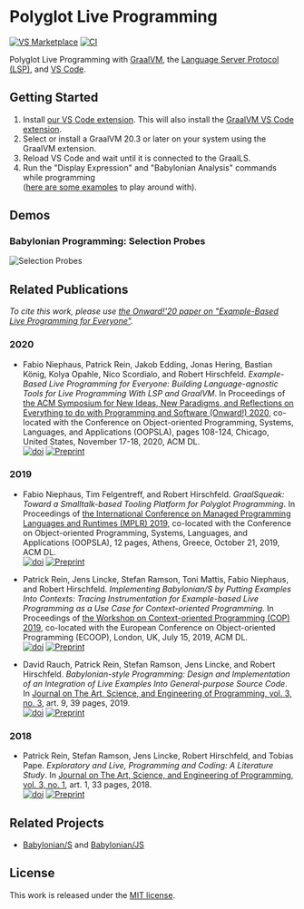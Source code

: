 # Polyglot Live Programming

[![VS Marketplace][vsm_badge]][vscode_extension] [![CI][ci_badge]][ci_url]

Polyglot Live Programming with [GraalVM][graalvm], the
[Language Server Protocol (LSP)][lsp], and [VS Code][vscode].


## Getting Started

1. Install [our VS Code extension][vscode_extension]. This will also install the [GraalVM VS Code extension][graalvm_vscode].
2. Select or install a GraalVM 20.3 or later on your system using the GraalVM extension.
3. Reload VS Code and wait until it is connected to the GraalLS.
4. Run the "Display Expression" and "Babylonian Analysis" commands while programming  
   ([here are some examples][examples] to play around with).


## Demos

### Babylonian Programming: Selection Probes
![Selection Probes][demo_selection_probes]


## Related Publications

*To cite this work, please use [the Onward!'20 paper on
"Example-Based Live Programming for Everyone"][onward20_paper].*

### 2020
- Fabio Niephaus, Patrick Rein, Jakob Edding, Jonas Hering, Bastian König, Kolya
Opahle, Nico Scordialo, and Robert Hirschfeld. *Example-Based Live Programming
for Everyone: Building Language-agnostic Tools for Live Programming With LSP and
GraalVM*. In Proceedings of [the ACM Symposium for New Ideas, New Paradigms, and
Reflections on Everything to do with Programming and Software (Onward!)
2020][onward20], co-located with the Conference on Object-oriented Programming,
Systems, Languages, and Applications (OOPSLA), pages 108-124, Chicago, United
States, November 17-18, 2020, ACM DL.  
[![doi][onward20_doi]][onward20_paper] [![Preprint][preprint]][onward20_pdf]

### 2019
- Fabio Niephaus, Tim Felgentreff, and Robert Hirschfeld. *GraalSqueak: Toward a
Smalltalk-based Tooling Platform for Polyglot Programming*. In Proceedings of
[the International Conference on Managed Programming Languages and Runtimes
(MPLR) 2019][mplr19], co-located with the Conference on Object-oriented
Programming, Systems, Languages, and Applications (OOPSLA), 12 pages, Athens,
Greece, October 21, 2019, ACM DL.  
[![doi][mplr19_doi]][mplr19_paper] [![Preprint][preprint]][mplr19_pdf]

- Patrick Rein, Jens Lincke, Stefan Ramson, Toni Mattis, Fabio Niephaus, and
Robert Hirschfeld. *Implementing Babylonian/S by Putting Examples Into Contexts:
Tracing Instrumentation for Example-based Live Programming as a Use Case for
Context-oriented Programming*. In Proceedings of [the Workshop on
Context-oriented Programming (COP) 2019][cop19], co-located with the European
Conference on Object-oriented Programming (ECOOP), London, UK, July 15, 2019,
ACM DL.  
[![doi][cop19_doi]][cop19_paper] [![Preprint][preprint]][cop19_pdf]

- David Rauch, Patrick Rein, Stefan Ramson, Jens Lincke, and Robert Hirschfeld.
*Babylonian-style Programming: Design and Implementation of an Integration of
Live Examples Into General-purpose Source Code*. In [Journal on The Art,
Science, and Engineering of Programming, vol. 3, no. 3][prog19], art. 9, 39
pages, 2019.  
[![doi][prog19_doi]][prog19_paper] [![Preprint][preprint]][prog19_pdf]

### 2018
- Patrick Rein, Stefan Ramson, Jens Lincke, Robert Hirschfeld, and Tobias Pape.
*Exploratory and Live, Programming and Coding: A Literature Study*. In [Journal
on The Art, Science, and Engineering of Programming, vol. 3, no. 1][prog18],
art. 1, 33 pages, 2018.  
[![doi][prog18_doi]][prog18_paper] [![Preprint][preprint]][prog18_pdf]


## Related Projects

- [Babylonian/S][babylonian_s] and [Babylonian/JS][babylonian_js]


## License

This work is released under the [MIT license][license].


[babylonian_js]: https://lively-kernel.org/lively4/lively4-core/start.html?load=https://lively-kernel.org/lively4/lively4-core/src/babylonian-programming-editor/demos/index.md
[babylonian_s]: https://github.com/hpi-swa-lab/babylonian-programming-smalltalk
[ci_badge]: https://img.shields.io/github/workflow/status/hpi-swa/polyglot-live-programming/CI.svg
[ci_url]: https://github.com/hpi-swa/polyglot-live-programming/actions?query=workflow%3ACI
[cop19_doi]: https://img.shields.io/badge/doi-10.1145/3340671.3343358-blue.svg
[cop19_paper]: https://doi.org/10.1145/3340671.3343358
[cop19_pdf]: http://hirschfeld.org/writings/media/ReinLinckeRamsonMattisNiephausHirschfeld_2019_ImplementingBabylonianSbyPuttingExamplesIntoContextsTracingInstrumentationForExampleBasedLiveProgrammingAsAUseCaseForContextOrientedProgramming_AcmDL.pdf
[cop19]: https://2019.ecoop.org/details/COP-2019-papers/9/Implementing-Babylonian-S-by-Putting-Examples-into-Contexts-Tracing-Instrumentation-
[demo_selection_probes]: https://user-images.githubusercontent.com/2368856/97712431-b6540480-1abe-11eb-9f73-efe7983ee3b9.gif
[examples]: https://github.com/hpi-swa/polyglot-live-programming/tree/main/examples
[graalvm_vscode]: https://www.graalvm.org/tools/vscode-extension/
[graalvm]: https://www.graalvm.org
[license]: https://github.com/hpi-swa/polyglot-live-programming/blob/master/LICENSE
[lsp]: https://microsoft.github.io/language-server-protocol/
[mplr19_doi]: https://img.shields.io/badge/doi-10.1145/3357390.3361024-blue.svg
[mplr19_paper]: https://doi.org/10.1145/3357390.3361024
[mplr19_pdf]: https://fniephaus.com/2019/mplr19-graalsqueak.pdf
[mplr19]: https://conf.researchr.org/home/mplr-2019
[onward20_doi]: https://img.shields.io/badge/doi-10.1145/3426428.3426919-blue.svg
[onward20_paper]: https://doi.org/10.1145/3426428.3426919
[onward20_pdf]: http://fniephaus.com/2020/onward20-live-programming.pdf
[onward20]: https://2020.splashcon.org/details/splash-2020-Onward-papers/7/Example-Based-Live-Programming-for-Everyone-Building-Language-agnostic-Tools-for-Liv
[preprint]: https://img.shields.io/badge/preprint-download-blue.svg
[prog18_doi]: https://img.shields.io/badge/doi-10.22152/programming--journal.org/2019/3/1-blue.svg
[prog18_paper]: https://doi.org/10.22152/programming-journal.org/2019/3/1
[prog18_pdf]: https://arxiv.org/pdf/1807.08578v1
[prog18]: https://programming-journal.org/2019/3/issue3/
[prog19_doi]: https://img.shields.io/badge/doi-10.22152/programming--journal.org/2019/3/9-blue.svg
[prog19_paper]: https://doi.org/10.22152/programming-journal.org/2019/3/9
[prog19_pdf]: https://arxiv.org/pdf/1902.00549v1
[prog19]: https://programming-journal.org/2019/3/issue3/
[vscode_extension]: https://marketplace.visualstudio.com/items?itemName=hpi-swa.polyglot-live-programming
[vscode]: https://code.visualstudio.com
[vsm_badge]: https://img.shields.io/badge/vs%20marketplace-download-brightgreen
